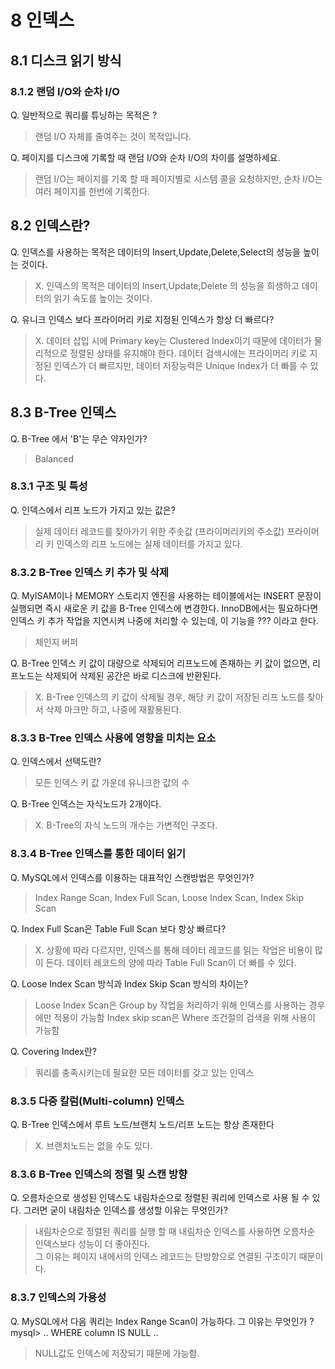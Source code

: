 # 8 인덱스

## 8.1 디스크 읽기 방식

### 8.1.2 랜덤 I/O와 순차 I/O

Q. 일반적으로 쿼리를 튜닝하는 목적은 ?
> 랜덤 I/O 자체를 줄여주는 것이 목적입니다.

Q. 페이지를 디스크에 기록할 때 랜덤 I/O와 순차 I/O의 차이를 설명하세요.
> 랜덤 I/O는 페이지를 기록 할 때 페이지별로 시스템 콜을 요청하지만, 순차 I/O는 여러 페이지를 한번에 기록한다.

## 8.2 인덱스란?

Q. 인덱스를 사용하는 목적은 데이터의 Insert,Update,Delete,Select의 성능을 높이는 것이다.
> X. 인덱스의 목적은 데이터의 Insert,Update,Delete 의 성능을 희생하고 데이터의 읽기 속도를 높이는 것이다.

Q. 유니크 인덱스 보다 프라이머리 키로 지정된 인덱스가 항상 더 빠르다?
> X. 데이터 삽입 시에 Primary key는 Clustered Index이기 때문에 데이터가 물리적으로 정렬된 상태를 유지해야 한다. 데이터 검색시에는 프라이머리 키로 지정된 인덱스가 더 빠르지만, 데이터 저장능력은 Unique Index가 더 빠를 수 있다.

## 8.3 B-Tree 인덱스

Q. B-Tree 에서 'B'는 무슨 약자인가?
> Balanced

### 8.3.1 구조 및 특성

Q. 인덱스에서 리프 노드가 가지고 있는 값은?
> 실제 데이터 레코드를 찾아가기 위한 주솟값 (프라이머리키의 주소값)
> 프라이머리 키 인덱스의 리프 노드에는 실제 데이터를 가지고 있다.

### 8.3.2 B-Tree 인덱스 키 추가 및 삭제

Q. MyISAM이나 MEMORY 스토리지 엔진을 사용하는 테이블에서는 INSERT 문장이 실행되면 즉시 새로운 키 값을 B-Tree 인덱스에 변경한다.
   InnoDB에서는 필요하다면 인덱스 키 추가 작업을 지연시켜 나중에 처리할 수 있는데, 이 기능을 ??? 이라고 한다.
> 체인지 버퍼

Q. B-Tree 인덱스 키 값이 대량으로 삭제되어 리프노드에 존재하는 키 값이 없으면, 리프노드는 삭제되어 삭제된 공간은 바로 디스크에 반환된다.
> X. B-Tree 인덱스의 키 값이 삭제될 경우, 해당 키 값이 저장된 리프 노드를 찾아서 삭제 마크만 하고, 나중에 재활용된다.

### 8.3.3 B-Tree 인덱스 사용에 영향을 미치는 요소

Q. 인덱스에서 선택도란?
> 모든 인덱스 키 값 가운데 유니크한 값의 수

Q. B-Tree 인덱스는 자식노드가 2개이다.
> X. B-Tree의 자식 노드의 개수는 가변적인 구조다.

### 8.3.4 B-Tree 인덱스를 통한 데이터 읽기

Q. MySQL에서 인덱스를 이용하는 대표적인 스캔방법은 무엇인가?
> Index Range Scan, Index Full Scan, Loose Index Scan, Index Skip Scan

Q. Index Full Scan은 Table Full Scan 보다 항상 빠르다?
> X. 상황에 따라 다르지만, 인덱스를 통해 데이터 레코드를 읽는 작업은 비용이 많이 든다. 데이터 레코드의 양에 따라 Table Full Scan이 더 빠를 수 있다.

Q. Loose Index Scan 방식과 Index Skip Scan 방식의 차이는?
> Loose Index Scan은 Group by 작업을 처리하기 위해 인덱스를 사용하는 경우에만 적용이 가능함
> Index skip scan은 Where 조건절의 검색을 위해 사용이 가능함

Q. Covering Index란?
> 쿼리를 충족시키는데 필요한 모든 데이터를 갖고 있는 인덱스

### 8.3.5 다중 칼럼(Multi-column) 인덱스

Q. B-Tree 인덱스에서 루트 노드/브랜치 노드/리프 노드는 항상 존재한다
> X. 브랜치노드는 없을 수도 있다.

### 8.3.6 B-Tree 인덱스의 정렬 및 스캔 방향

Q. 오름차순으로 생성된 인덱스도 내림차순으로 정렬된 쿼리에 인덱스로 사용 될 수 있다. 그러면 굳이 내림차순 인덱스를 생성할 이유는 무엇인가?
> 내림차순으로 정렬된 쿼리를 실행 할 때 내림차순 인덱스를 사용하면 오름차순 인덱스보다 성능이 더 좋아진다.  
> 그 이유는 페이지 내에서의 인덱스 레코드는 단방향으로 연결된 구조이기 때문이다.

### 8.3.7 인덱스의 가용성

Q. MySQL에서 다음 쿼리는 Index Range Scan이 가능하다. 그 이유는 무엇인가 ?
mysql> .. WHERE column IS NULL .. 
> NULL값도 인덱스에 저장되기 때문에 가능함.
